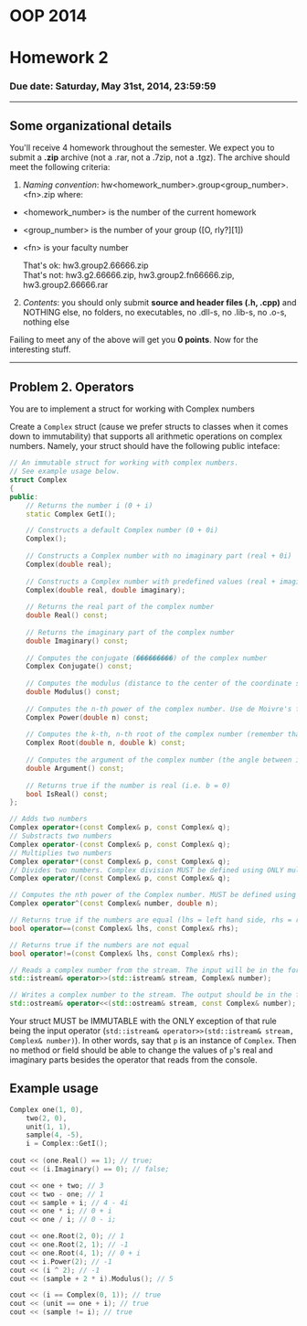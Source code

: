 # OOP 2014
# Homework 2
### Due date: Saturday, May 31st, 2014, 23:59:59
---

## Some organizational details
You'll receive 4 homework throughout the semester. We expect you to submit a **.zip** archive (not a .rar, not a .7zip, not a .tgz). The archive should meet the following criteria:

1. _Naming convention_: hw&lt;homework\_number&gt;.group&lt;group\_number&gt;.&lt;fn&gt;.zip where:
  -    &lt;homework_number&gt; is the number of the current homework
  -	&lt;group_number&gt; is the number of your group ([O, rly?][1])
  -	&lt;fn&gt; is your faculty number

    That's ok: hw3.group2.66666.zip  
    That's not: hw3.g2.66666.zip, hw3.group2.fn66666.zip, hw3.group2.66666.rar

2.	_Contents_: you should only submit **source and header files (.h, .cpp)** and NOTHING else, no folders, no executables, no .dll-s, no .lib-s, no .o-s, nothing else
                                                                           
Failing to meet any of the above will get you **0 points**.
Now for the interesting stuff.

---
## Problem 2. Operators

You are to implement a struct for working with Complex numbers

Create a `Complex` struct (cause we prefer structs to classes when it comes down to immutability) that supports all arithmetic operations on complex numbers. Namely, your struct should have the following public inteface:

```c++
// An immutable struct for working with complex numbers.
// See example usage below.
struct Complex
{
public:
    // Returns the number i (0 + i)
    static Complex GetI();

    // Constructs a default Complex number (0 + 0i)
    Complex();
    
    // Constructs a Complex number with no imaginary part (real + 0i)
    Complex(double real);
    
    // Constructs a Complex number with predefined values (real + imaginary * i)
    Complex(double real, double imaginary);
    
    // Returns the real part of the complex number
    double Real() const;
    
    // Returns the imaginary part of the complex number
    double Imaginary() const;
    
    // Computes the conjugate (���������) of the complex number
    Complex Conjugate() const;
    
    // Computes the modulus (distance to the center of the coordinate system) of the complex number
    double Modulus() const;
    
    // Computes the n-th power of the complex number. Use de Moivre's formulae
    Complex Power(double n) const;
    
    // Computes the k-th, n-th root of the complex number (remember that a complex number has multiple n-th roots, you should only return the root with index k, indices start from 0)
    Complex Root(double n, double k) const;
    
    // Computes the argument of the complex number (the angle between its radius-vector and Ox). Should be in the range [0; 2pi]
    double Argument() const;    
    
    // Returns true if the number is real (i.e. b = 0)
    bool IsReal() const;
};

// Adds two numbers
Complex operator+(const Complex& p, const Complex& q);
// Substracts two numbers
Complex operator-(const Complex& p, const Complex& q);
// Multiplies two numbers
Complex operator*(const Complex& p, const Complex& q);
// Divides two numbers. Complex division MUST be defined using ONLY multiplication, conjugate and modulus
Complex operator/(const Complex& p, const Complex& q);

// Computes the nth power of the Complex number. MUST be defined using only the Power method (aliases are cool)
Complex operator^(const Complex& number, double n);

// Returns true if the numbers are equal (lhs = left hand side, rhs = right hand side)
bool operator==(const Complex& lhs, const Complex& rhs);

// Returns true if the numbers are not equal 
bool operator!=(const Complex& lhs, const Complex& rhs);

// Reads a complex number from the stream. The input will be in the form a + bi
std::istream& operator>>(std::istream& stream, Complex& number);

// Writes a complex number to the stream. The output should be in the form 'a + bi'. If b = 1, the output should be 'a + i' and if b = 0, the output should be only 'a'.
std::ostream& operator<<(std::ostream& stream, const Complex& number);
```

Your struct MUST be IMMUTABLE with the ONLY exception of that rule being the input operator (`std::istream& operator>>(std::istream& stream, Complex& number)`). In other words, say that `p` is an instance of `Complex`. Then no method or field should be able to change the values of `p`'s real and imaginary parts besides the operator that reads from the console.

## Example usage

```c++
Complex one(1, 0),
    two(2, 0),
    unit(1, 1),
    sample(4, -5),
    i = Complex::GetI();
    
cout << (one.Real() == 1); // true;
cout << (i.Imaginary() == 0); // false;

cout << one + two; // 3
cout << two - one; // 1
cout << sample + i; // 4 - 4i
cout << one * i; // 0 + i
cout << one / i; // 0 - i;

cout << one.Root(2, 0); // 1
cout << one.Root(2, 1); // -1
cout << one.Root(4, 1); // 0 + i
cout << i.Power(2); // -1
cout << (i ^ 2); // -1
cout << (sample + 2 * i).Modulus(); // 5 

cout << (i == Complex(0, 1)); // true
cout << (unit == one + i); // true
cout << (sample != i); // true

```
